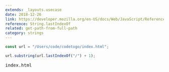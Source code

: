 ```yaml
---
extends: _layouts.usecase
date: 2018-12-26
link: https://developer.mozilla.org/en-US/docs/Web/JavaScript/Reference/Global_Objects/String/lastIndexOf
reference: String.lastIndexOf
related: get-path-from-full-path
category: strings
---
```


```javascript
const url = "/Users/code/codetogo/index.html";

url.substring(url.lastIndexOf("/") + 1);
```

<pre class="output">index.html</pre>
